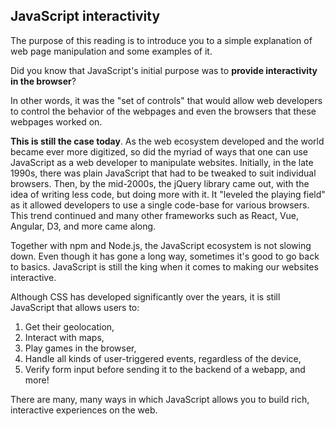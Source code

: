 ## JavaScript interactivity
The purpose of this reading is to introduce you to a simple explanation of web page manipulation and some examples of it.

Did you know that JavaScript's initial purpose was to **provide interactivity in the browser**?

In other words, it was the "set of controls" that would allow web developers to control the behavior of the webpages and even the browsers that these webpages worked on.

**This is still the case today**.
As the web ecosystem developed and the world became ever more digitized, so did the myriad of ways that one can use JavaScript as a web developer to manipulate websites.
Initially, in the late 1990s, there was plain JavaScript that had to be tweaked to suit individual browsers.
Then, by the mid-2000s, the jQuery library came out, with the idea of writing less code, but doing more with it. It "leveled the playing field" as it allowed developers to use a single code-base for various browsers.
This trend continued and many other frameworks such as React, Vue, Angular, D3, and more came along.

Together with npm and Node.js, the JavaScript ecosystem is not slowing down.
Even though it has gone a long way, sometimes it's good to go back to basics. JavaScript is still the king when it comes to making our websites interactive.

Although CSS has developed significantly over the years, it is still JavaScript that allows users to: 

1. Get their geolocation,
2. Interact with maps,
3. Play games in the browser, 
4. Handle all kinds of user-triggered events, regardless of the device,
5. Verify form input before sending it to the backend of a webapp,
and more!

There are many, many ways in which JavaScript allows you to build rich, interactive experiences on the web.